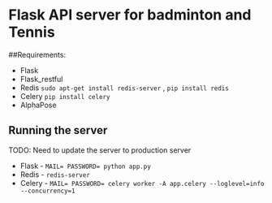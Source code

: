 # Flask API server for badminton and Tennis

##Requirements:
- Flask
- Flask_restful
- Redis `sudo apt-get install redis-server` , `pip install redis`
- Celery `pip install celery`
- AlphaPose


## Running the server
TODO: Need to update the server to production server
- Flask - `MAIL= PASSWORD= python app.py`
- Redis - `redis-server`
- Celery - `MAIL= PASSWORD= celery worker -A app.celery --loglevel=info --concurrency=1`